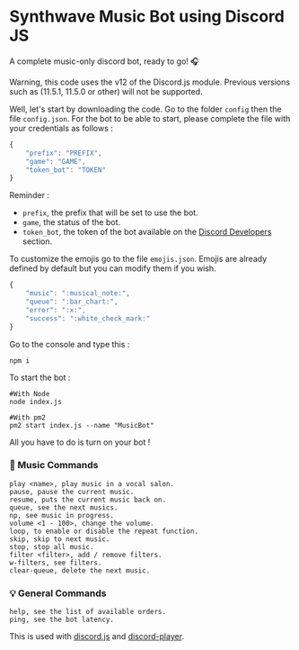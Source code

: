 # Synthwave Music Bot using Discord JS
A complete music-only discord bot, ready to go! 🎧

Warning, this code uses the v12 of the Discord.js module. Previous versions such as (11.5.1, 11.5.0 or other) will not be supported.

Well, let's start by downloading the code.
Go to the folder `config` then the file `config.json`.
For the bot to be able to start, please complete the file with your credentials as follows :

```js
{
    "prefix": "PREFIX",
    "game": "GAME",
    "token_bot": "TOKEN"
}
```

Reminder :

- `prefix`, the prefix that will be set to use the bot.
- `game`, the status of the bot.
- `token_bot`, the token of the bot available on the [Discord Developers](https://discordapp.com/developers/applications) section.

To customize the emojis go to the file `emojis.json`.
Emojis are already defined by default but you can modify them if you wish.

```js
{
    "music": ":musical_note:",
    "queue": ":bar_chart:",
    "error": ":x:",
    "success": ":white_check_mark:"
}
```

Go to the console and type this :

```
npm i
```

To start the bot :

```
#With Node
node index.js

#With pm2
pm2 start index.js --name "MusicBot"
```

All you have to do is turn on your bot !

### 🎵 Music Commands

```
play <name>, play music in a vocal salon.
pause, pause the current music.
resume, puts the current music back on. 
queue, see the next musics.
np, see music in progress.
volume <1 - 100>, change the volume.
loop, to enable or disable the repeat function.
skip, skip to next music.
stop, stop all music.
filter <filter>, add / remove filters.
w-filters, see filters.
clear-queue, delete the next music.
```

### 💡 General Commands

```
help, see the list of available orders.
ping, see the bot latency.
```

This is used with [discord.js](https://www.npmjs.com/package/discord.js) and [discord-player](https://www.npmjs.com/package/discord-player).
